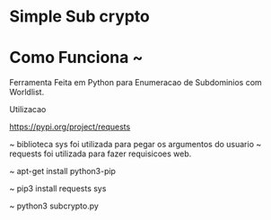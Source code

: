 # Simple Sub crypto


# Como Funciona ~
Ferramenta Feita em Python para Enumeracao de Subdominios com Worldlist.

Utilizacao

https://pypi.org/project/requests

~ biblioteca sys foi utilizada para pegar os argumentos do usuario
~ requests foi utilizada para fazer requisicoes web.

~ apt-get install python3-pip 

~ pip3 install requests sys

~ python3 subcrypto.py <dominio> <wordlist>
  
